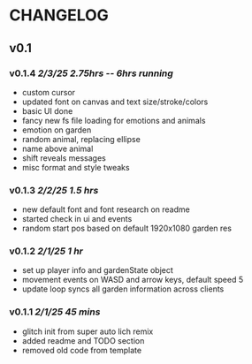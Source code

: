 # CHANGELOG

## v0.1

### v0.1.4 *2/3/25 2.75hrs -- 6hrs running*

- custom cursor
- updated font on canvas and text size/stroke/colors
- basic UI done
- fancy new fs file loading for emotions and animals
- emotion on garden
- random animal, replacing ellipse
- name above animal
- shift reveals messages
- misc format and style tweaks

### v0.1.3 *2/2/25 1.5 hrs*

- new default font and font research on readme
- started check in ui and events
- random start pos based on default 1920x1080 garden res

### v0.1.2 *2/1/25 1 hr*

- set up player info and gardenState object
- movement events on WASD and arrow keys, default speed 5
- update loop syncs all garden information across clients

### v0.1.1 *2/1/25 45 mins*

- glitch init from super auto lich remix
- added readme and TODO section
- removed old code from template

